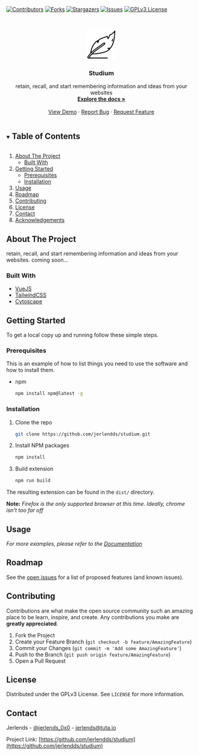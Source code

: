<!--
*** See the bottom of this document for the declaration of the reference variables
*** for contributors-url, forks-url, etc. This is an optional, concise syntax you may use.
*** https://www.markdownguide.org/basic-syntax/#reference-style-links
-->

[![Contributors][contributors-shield]][contributors-url]
[![Forks][forks-shield]][forks-url]
[![Stargazers][stars-shield]][stars-url]
[![Issues][issues-shield]][issues-url]
[![GPLv3 License][license-shield]][license-url]

<!-- PROJECT LOGO -->
<br />
<p align="center">
  <a href="https://github.com/jerlendds/studium">
    <img src="src/assets/logo.svg" alt="Logo" width="80" height="80">
  </a>

  <h3 align="center">Studium</h3>

  <p align="center">
    retain, recall, and start remembering information and ideas from your websites
    <br />
    <a href="https://github.com/jerlendds/studium/tree/master/docs"><strong>Explore the docs »</strong></a>
    <br />
    <br />
    <a href="https://github.com/jerlendds/studium/tree/master/docs">View Demo</a>
    ·
    <a href="https://github.com/jerlendds/studium/issues">Report Bug</a>
    ·
    <a href="https://github.com/jerlendds/studium/issues">Request Feature</a>
  </p>
</p>

<!-- TABLE OF CONTENTS -->
<details open="open">
  <summary><h2 style="display: inline-block">Table of Contents</h2></summary>
  <ol>
    <li>
      <a href="#about-the-project">About The Project</a>
      <ul>
        <li><a href="#built-with">Built With</a></li>
      </ul>
    </li>
    <li>
      <a href="#getting-started">Getting Started</a>
      <ul>
        <li><a href="#prerequisites">Prerequisites</a></li>
        <li><a href="#installation">Installation</a></li>
      </ul>
    </li>
    <li><a href="#usage">Usage</a></li>
    <li><a href="#roadmap">Roadmap</a></li>
    <li><a href="#contributing">Contributing</a></li>
    <li><a href="#license">License</a></li>
    <li><a href="#contact">Contact</a></li>
    <li><a href="#acknowledgements">Acknowledgements</a></li>
  </ol>
</details>

<!-- ABOUT THE PROJECT -->

## About The Project

retain, recall, and start remembering information and ideas from your websites. coming soon...

### Built With

- [VueJS](https://vuejs.org/)
- [TailwindCSS](https://tailwindcss.com/)
- [Cytoscape](https://js.cytoscape.org/)

<!-- GETTING STARTED -->

## Getting Started

To get a local copy up and running follow these simple steps.

### Prerequisites

This is an example of how to list things you need to use the software and how to install them.

- npm
  ```sh
  npm install npm@latest -g
  ```

### Installation

1. Clone the repo

   ```sh
   git clone https://github.com/jerlendds/studium.git
   ```

2. Install NPM packages

   ```sh
   npm install
   ```

3. Build extension
   ```sh
   npm run build
   ```

The resulting extension can be found in the `dist/` directory.

**Note:** _Firefox is the only supported browser at this time. Ideally, chrome isn't too far off_

## Usage

_For more examples, please refer to the [Documentation](https://github.com/jerlendds/studium/tree/master/docs)_

## Roadmap

See the [open issues](https://github.com/jerlendds/studium/issues) for a list of proposed features (and known issues).

## Contributing

Contributions are what make the open source community such an amazing place to be learn, inspire, and create. Any contributions you make are **greatly appreciated**.

1. Fork the Project
2. Create your Feature Branch (`git checkout -b feature/AmazingFeature`)
3. Commit your Changes (`git commit -m 'Add some AmazingFeature'`)
4. Push to the Branch (`git push origin feature/AmazingFeature`)
5. Open a Pull Request

## License

Distributed under the GPLv3 License. See `LICENSE` for more information.

## Contact

Jerlends - [@jerlends_0x0](https://twitter.com/@jerlends_0x0) - jerlends@tuta.io

Project Link: [https://github.com/jerlendds/studium](https://github.com/jerlendds/studium)

<!-- ACKNOWLEDGEMENTS -->

<!-- MARKDOWN LINKS & IMAGES -->
<!-- https://www.markdownguide.org/basic-syntax/#reference-style-links -->

[contributors-shield]: https://img.shields.io/github/contributors/jerlendds/studium.svg?style=for-the-badge
[contributors-url]: https://github.com/jerlendds/studium/graphs/contributors
[forks-shield]: https://img.shields.io/github/forks/jerlendds/studium.svg?style=for-the-badge
[forks-url]: https://github.com/jerlendds/studium/network/members
[stars-shield]: https://img.shields.io/github/stars/jerlendds/studium.svg?style=for-the-badge
[stars-url]: https://github.com/jerlendds/studium/stargazers
[issues-shield]: https://img.shields.io/github/issues/jerlendds/studium.svg?style=for-the-badge
[issues-url]: https://github.com/jerlendds/studium/issues
[license-shield]: https://img.shields.io/github/license/jerlendds/studium.svg?style=for-the-badge
[license-url]: https://github.com/jerlendds/studium/blob/master/LICENSE
